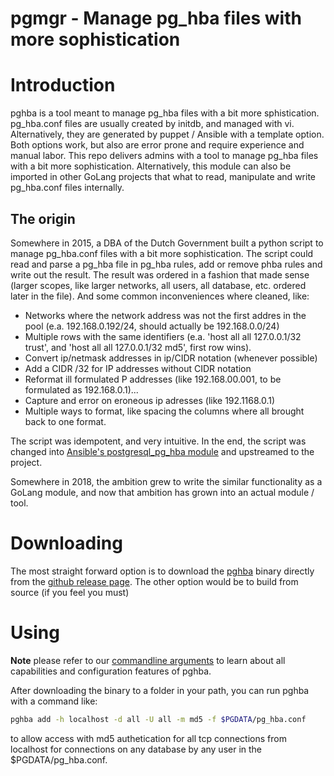 # pgmgr - Manage pg_hba files with more sophistication

# Introduction

pghba is a tool meant to manage pg_hba files with a bit more sphistication.
pg_hba.conf files are usually created by initdb, and managed with vi.
Alternatively, they are generated by puppet / Ansible with a template option.
Both options work, but also are error prone and require experience and manual labor.
This repo delivers admins with a tool to manage pg_hba files with a bit more sophistication.
Alternatively, this module can also be imported in other GoLang projects that what to read, manipulate and write pg_hba.conf files internally.

## The origin
Somewhere in 2015, a DBA of the Dutch Government built a python script to manage pg_hba.conf files with a bit more sophistication.
The script could read and parse a pg_hba file in pg_hba rules, add or remove phba rules and write out the result.
The result was ordered in a fashion that made sense (larger scopes, like larger networks, all users, all database, etc. ordered later in the file).
And some common inconveniences where cleaned, like:
* Networks where the network address was not the first addres in the pool (e.a. 192.168.0.192/24, should actually be 192.168.0.0/24)
* Multiple rows with the same identifiers (e.a. 'host all all 127.0.0.1/32 trust', and 'host all all 127.0.0.1/32 md5', first row wins).
* Convert ip/netmask addresses in ip/CIDR notation (whenever possible)
* Add a CIDR /32 for IP addresses without CIDR notation
* Reformat ill formulated P addresses (like 192.168.00.001, to be formulated as 192.168.0.1)...
* Capture and error on eroneous ip adresses (like 192.1168.0.1)
* Multiple ways to format, like spacing the columns where all brought back to one format.

The script was idempotent, and very intuitive.
In the end, the script was changed into [Ansible's postgresql_pg_hba module](https://docs.ansible.com/ansible/2.9/modules/postgresql_pg_hba_module.html) and upstreamed to the project.

Somewhere in 2018, the ambition grew to write the similar functionality as a GoLang module, and now that ambition has grown into an actual module / tool.

# Downloading
The most straight forward option is to download the [pghba](https://github.com/MannemSolutions/pghba) binary directly from the [github release page](https://github.com/MannemSolutions/pghba/releases).
The other option would be to build from source (if you feel you must)

# Using
**Note** please refer to our [commandline arguments](CLI.md) to learn about all capabilities and configuration features of pghba.

After downloading the binary to a folder in your path, you can run pghba with a command like:
```bash
pghba add -h localhost -d all -U all -m md5 -f $PGDATA/pg_hba.conf 
```
to allow access with md5 authetication for all tcp connections from localhost for connections on any database by any user in the $PGDATA/pg_hba.conf.
